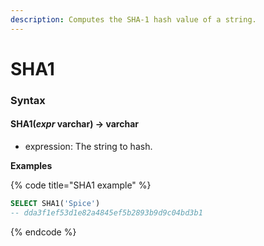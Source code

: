 ```yaml
---
description: Computes the SHA-1 hash value of a string.
---
```


# SHA1

### Syntax <a href="#syntax" id="syntax"></a>

#### SHA1(_expr_ varchar) → varchar <a href="#sha1expr-varchar--varchar" id="sha1expr-varchar--varchar"></a>

* expression: The string to hash.

**Examples**

{% code title="SHA1 example" %}
```sql
SELECT SHA1('Spice')
-- dda3f1ef53d1e82a4845ef5b2893b9d9c04bd3b1
```
{% endcode %}
